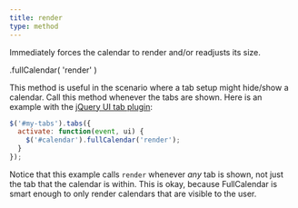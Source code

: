 ```yaml
---
title: render
type: method
---
```


Immediately forces the calendar to render and/or readjusts its size.

<div class='spec' markdown='1'>
.fullCalendar( 'render' )
</div>

This method is useful in the scenario where a tab setup might hide/show a calendar. Call this method whenever the tabs are shown. Here is an example with the [jQuery UI tab plugin](http://jqueryui.com/demos/tabs/):

```js
$('#my-tabs').tabs({
  activate: function(event, ui) {
    $('#calendar').fullCalendar('render');
  }
});
```

Notice that this example calls `render` whenever *any* tab is shown, not just the tab that the calendar is within. This is okay, because FullCalendar is smart enough to only render calendars that are visible to the user.
